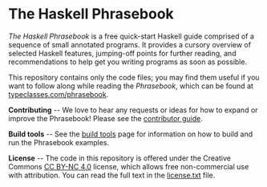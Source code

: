 # The Haskell Phrasebook

*The Haskell Phrasebook* is a free quick-start Haskell guide comprised of a sequence of small annotated programs. It provides a cursory overview of selected Haskell features, jumping-off points for further reading, and recommendations to help get you writing programs as soon as possible.

This repository contains only the code files; you may find them useful if you want to follow along while reading the *Phrasebook*, which can be found at [typeclasses.com/phrasebook](https://typeclasses.com/phrasebook).

**Contributing** -- We love to hear any requests or ideas for how to expand or improve the Phrasebook! Please see the [contributor guide](https://typeclasses.github.io/haskell-phrasebook/contributing).

**Build tools** -- See the [build tools](https://typeclasses.github.io/haskell-phrasebook/build-tools) page for information on how to build and run the Phrasebook examples.

**License** -- The code in this repository is offered under the Creative Commons [CC BY-NC 4.0](https://creativecommons.org/licenses/by-nc/4.0/) license, which allows free non-commercial use with attribution. You can read the full text in the [license.txt](license.txt) file.
